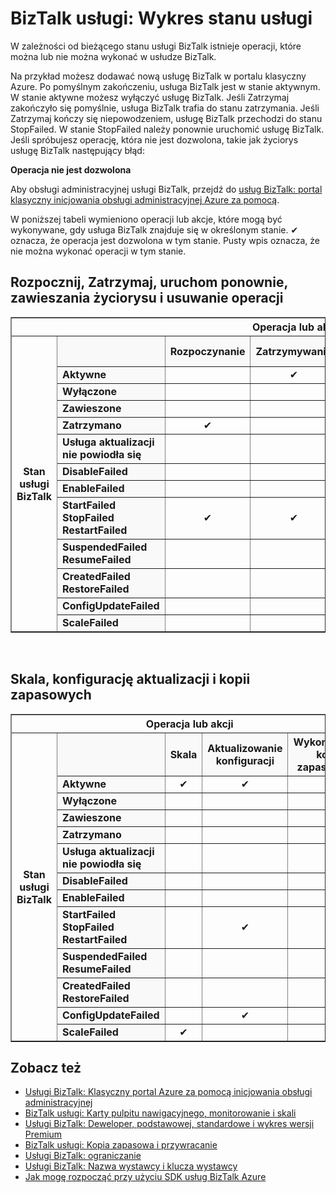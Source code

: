 <properties 
    pageTitle="Zadania dozwolone w różne stany lub stany w usługach BizTalk | Microsoft Azure" 
    description="Akcje operacje dozwolone w inny stan MABS: zatrzymywanie, Rozpoczęcie, uruchom ponownie, zawieszania, życiorys, usuwanie, skalowanie, aktualizowanie konfiguracji i kopii w górę" 
    services="biztalk-services" 
    documentationCenter="" 
    authors="MandiOhlinger" 
    manager="erikre" 
    editor=""/>

<tags 
    ms.service="biztalk-services" 
    ms.workload="integration" 
    ms.tgt_pltfrm="na" 
    ms.devlang="na" 
    ms.topic="article" 
    ms.date="08/15/2016" 
    ms.author="mandia"/>



# <a name="biztalk-services-service-state-chart"></a>BizTalk usługi: Wykres stanu usługi
W zależności od bieżącego stanu usługi BizTalk istnieje operacji, które można lub nie można wykonać w usłudze BizTalk.

Na przykład możesz dodawać nową usługę BizTalk w portalu klasyczny Azure. Po pomyślnym zakończeniu, usługa BizTalk jest w stanie aktywnym. W stanie aktywne możesz wyłączyć usługę BizTalk. Jeśli Zatrzymaj zakończyło się pomyślnie, usługa BizTalk trafia do stanu zatrzymania. Jeśli Zatrzymaj kończy się niepowodzeniem, usługę BizTalk przechodzi do stanu StopFailed. W stanie StopFailed należy ponownie uruchomić usługę BizTalk. Jeśli spróbujesz operację, która nie jest dozwolona, takie jak życiorys usługę BizTalk następujący błąd:

**Operacja nie jest dozwolona**

Aby obsługi administracyjnej usługi BizTalk, przejdź do [usług BizTalk: portal klasyczny inicjowania obsługi administracyjnej Azure za pomocą](http://go.microsoft.com/fwlink/p/?LinkID=302280).

W poniższej tabeli wymieniono operacji lub akcje, które mogą być wykonywane, gdy usługa BizTalk znajduje się w określonym stanie. ✔ oznacza, że operacja jest dozwolona w tym stanie. Pusty wpis oznacza, że nie można wykonać operacji w tym stanie.

## <a name="start-stop-restart-suspend-resume-and-delete-operations"></a>Rozpocznij, Zatrzymaj, uruchom ponownie, zawieszania życiorysu i usuwanie operacji
<table border="1">
<tr>
        <th colspan="15">Operacja lub akcji</th>
</tr>

<tr>
        <th rowspan="18">Stan usługi BizTalk</th>
</tr>
<tr bgcolor="FAF9F9">
        <th> </th>
        <th>Rozpoczynanie</th>
        <th>Zatrzymywanie</th>
        <th>Uruchom ponownie</th>
        <th>Zawieszenia</th>
        <th>Życiorys</th>
        <th>Usuwanie</th>
</tr>
<tr>
<td bgcolor="FAF9F9"><b>Aktywne</b></td>
<td> </td>
<td><center>✔</center></td>
<td><center>✔</center></td>
<td><center>✔</center></td>
<td> </td>
<td><center>✔</center></td>
</tr>
<tr>
<td bgcolor="FAF9F9"><b>Wyłączone</b></td>
<td> </td>
<td> </td>
<td> </td>
<td> </td>
<td> </td>
<td><center>✔</center></td>
</tr>
<tr>
<td bgcolor="FAF9F9"><b>Zawieszone</b></td>
<td> </td>
<td> </td>
<td> </td>
<td> </td>
<td><center>✔</center></td>
<td><center>✔</center></td>
</tr>
<tr>
<td bgcolor="FAF9F9"><b>Zatrzymano</b></td>
<td><center>✔</center></td>
<td> </td>
<td><center>✔</center></td>
<td> </td>
<td> </td>
<td><center>✔</center></td>
</tr>
<tr>
<td bgcolor="FAF9F9"><b>Usługa aktualizacji nie powiodła się</b></td>
<td> </td>
<td> </td>
<td> </td>
<td> </td>
<td> </td>
<td><center>✔</center></td>
</tr>
<tr>
<td bgcolor="FAF9F9"><b>DisableFailed</b></td>
<td> </td>
<td> </td>
<td> </td>
<td> </td>
<td> </td>
<td><center>✔</center></td>
</tr>
<tr>
<td bgcolor="FAF9F9"><b>EnableFailed</b></td>
<td> </td>
<td> </td>
<td> </td>
<td> </td>
<td> </td>
<td><center>✔</center></td>
</tr>
<tr>
<td bgcolor="FAF9F9"><b>StartFailed<br/>
StopFailed<br/>
RestartFailed</b></td>
<td><center>✔</center></td>
<td><center>✔</center></td>
<td><center>✔</center></td>
<td> </td>
<td> </td>
<td><center>✔</center></td>
</tr>
<tr>
<td bgcolor="FAF9F9"><b>SuspendedFailed<br/>
ResumeFailed</b></td>
<td> </td>
<td> </td>
<td> </td>
<td><center>✔</center></td>
<td><center>✔</center></td>
<td><center>✔</center></td>
</tr>
<tr>
<td bgcolor="FAF9F9"><b>CreatedFailed<br/>
RestoreFailed<br/></b></td>
<td> </td>
<td> </td>
<td> </td>
<td> </td>
<td> </td>
<td><center>✔</center></td>
</tr>
<tr>
<td bgcolor="FAF9F9"><b>ConfigUpdateFailed</b></td>
<td> </td>
<td> </td>
<td><center>✔</center></td>
<td> </td>
<td> </td>
<td><center>✔</center></td>
</tr>
<tr>
<td bgcolor="FAF9F9"><b>ScaleFailed</b></td>
<td> </td>
<td> </td>
<td> </td>
<td> </td>
<td> </td>
<td><center>✔</center></td>
</tr>
</table>
<br/>

## <a name="scale-update-configuration-and-backup-operations"></a>Skala, konfigurację aktualizacji i kopii zapasowych
<table border="1">
<tr>
        <th colspan="15">Operacja lub akcji</th>
</tr>

<tr>
        <th rowspan="18">Stan usługi BizTalk</th>
</tr>
<tr bgcolor="FAF9F9">
        <th> </th>
        <th>Skala</th>
        <th>Aktualizowanie konfiguracji</th>
        <th>Wykonywanie kopii zapasowych</th>
</tr>
<tr>
<td bgcolor="FAF9F9"><b>Aktywne</b></td>
<td><center>✔</center></td>
<td><center>✔</center></td>
<td><center>✔</center></td>
</tr>
<tr>
<td bgcolor="FAF9F9"><b>Wyłączone</b></td>
<td> </td>
<td> </td>
<td> </td>
</tr>
<tr>
<td bgcolor="FAF9F9"><b>Zawieszone</b></td>
<td> </td>
<td> </td>
<td><center>✔</center></td>
</tr>
<tr>
<td bgcolor="FAF9F9"><b>Zatrzymano</b></td>
<td> </td>
<td> </td>
<td><center>✔</center></td>
</tr>
<tr>
<td bgcolor="FAF9F9"><b>Usługa aktualizacji nie powiodła się</b></td>
<td> </td>
<td> </td>
<td> </td>
</tr>
<tr>
<td bgcolor="FAF9F9"><b>DisableFailed</b></td>
<td> </td>
<td> </td>
<td> </td>
</tr>
<tr>
<td bgcolor="FAF9F9"><b>EnableFailed</b></td>
<td> </td>
<td> </td>
<td> </td>
</tr>
<tr>
<td bgcolor="FAF9F9"><b>StartFailed<br/>
StopFailed<br/>
RestartFailed</b></td>
<td> </td>
<td><center>✔</center></td>
<td> </td>
</tr>
<tr>
<td bgcolor="FAF9F9"><b>SuspendedFailed<br/>
ResumeFailed</b></td>
<td> </td>
<td> </td>
<td> </td>
</tr>
<tr>
<td bgcolor="FAF9F9"><b>CreatedFailed<br/>
RestoreFailed<br/></b></td>
<td> </td>
<td> </td>
<td> </td>
</tr>
<tr>
<td bgcolor="FAF9F9"><b>ConfigUpdateFailed</b></td>
<td> </td>
<td><center>✔</center></td>
<td> </td>
</tr>
<tr>
<td bgcolor="FAF9F9"><b>ScaleFailed</b></td>
<td><center>✔</center></td>
<td> </td>
<td> </td>
</tr>
</table>

## <a name="see-also"></a>Zobacz też
- [Usługi BizTalk: Klasyczny portal Azure za pomocą inicjowania obsługi administracyjnej](http://go.microsoft.com/fwlink/p/?LinkID=302280)<br/>
- [BizTalk usługi: Karty pulpitu nawigacyjnego, monitorowanie i skali](http://go.microsoft.com/fwlink/p/?LinkID=302281)<br/>
- [Usługi BizTalk: Deweloper, podstawowej, standardowe i wykres wersji Premium](http://go.microsoft.com/fwlink/p/?LinkID=302279)<br/>
- [BizTalk usługi: Kopia zapasowa i przywracanie](http://go.microsoft.com/fwlink/p/?LinkID=329873)<br/>
- [Usługi BizTalk: ograniczanie](http://go.microsoft.com/fwlink/p/?LinkID=302282)<br/>
- [Usługi BizTalk: Nazwa wystawcy i klucza wystawcy](http://go.microsoft.com/fwlink/p/?LinkID=303941)<br/>
- [Jak mogę rozpocząć przy użyciu SDK usług BizTalk Azure](http://go.microsoft.com/fwlink/p/?LinkID=302335)


 
